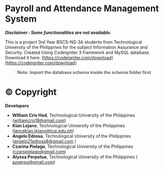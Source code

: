 # Payroll and Attendance Management System

***Disclaimer : Some functionalities are not available.***

This is a project 3rd Year BSCS-NS-3A students from Technological University of the Philippines for the subject Information Assurance and Security. Created Using Codeigniter 3 framework and MySQL database. Download it here: [https://codeigniter.com/download](https://codeigniter.com/download)

>**Note: Import the database schema inside the schema folder first**

#  © Copyright

**Developers** 
* **William Cris Hod**, Technological University of the Philippines (williamcris18@gmail.com)
*  **Kian Lejano**, Technological University of the Philippines (lancekian.lejano@tup.edu.ph)
*  **Angelo Edrosa**, Technological University of the Philippines (angelo21edrosa8@gmail.com )
*  **Czarina Pielago**, Technological University of the Philippines ([czarspielago@gmail.com](mailto:czarspielago@gmail.com))
*  **Alyssa Perpetua**, Technological University of the Philippines (  
azperps@gmail.com)
